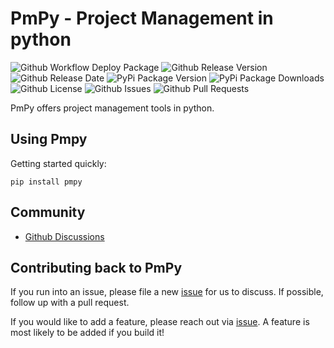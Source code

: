 # PmPy - Project Management in python

![Github Workflow Deploy Package](https://img.shields.io/github/workflow/status/Project-PmPy/pmpy/Upload%20Python%20Package?label=deploy)
![Github Release Version](https://img.shields.io/github/v/release/Project-PmPy/pmpy)
![Github Release Date](https://img.shields.io/github/release-date/project-pmpy/pmpy)
![PyPi Package Version](https://img.shields.io/pypi/v/pmpy)
![PyPi Package Downloads](https://img.shields.io/pypi/dm/pmpy)
![Github License](https://img.shields.io/github/license/project-pmpy/pmpy)
![Github Issues](https://img.shields.io/github/issues/project-pmpy/pmpy)
![Github Pull Requests](https://img.shields.io/github/issues-pr/project-pmpy/pmpy)

PmPy offers project management tools in python.

## Using Pmpy
Getting started quickly:
```
pip install pmpy
```
## Community
- [Github Discussions](https://github.com/project-pmpy/pmpy/discussions)

## Contributing back to PmPy
If you run into an issue, please file a new [issue](https://github.com/project-pmpy/pmpy/issues) for us to discuss. If possible, follow up with a pull request.

If you would like to add a feature, please reach out via [issue](https://github.com/project-pmpy/pmpy/issues). A feature is most likely to be added if you build it!